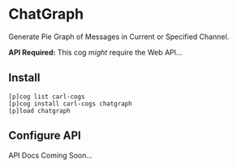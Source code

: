 # ChatGraph

Generate Pie Graph of Messages in Current or Specified Channel.

**API Required:** This cog _might_ require the Web API...

## Install

```
[p]cog list carl-cogs
[p]cog install carl-cogs chatgraph
[p]load chatgraph
```

## Configure API

API Docs Coming Soon...
